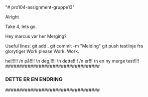 "# pro104-assignment-gruppe13" 

Alright

Take 4, lets go.

Hey marcus var her
Merging?

Useful lines:
git add .
git commit -m "Melding"
git push
testlinje fra glorytiger
Work please
Work. Work.

hei!!!!!
/n
på!!!!
\n
deg,!!!!
\n
dette!!!!
/n
er!!!
\n
en ny merge test!!!!
##################################
### DETTE ER EN ENDRING ##########
##################################